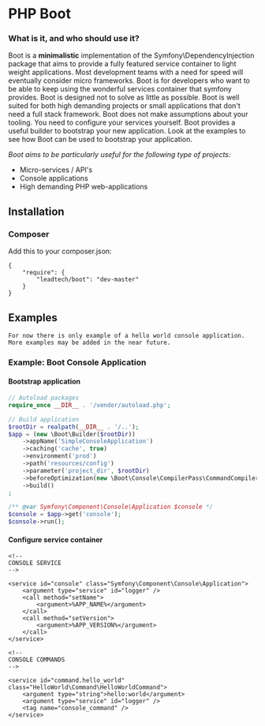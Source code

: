 # PHP Boot

### What is it, and who should use it?

Boot is a **minimalistic** implementation of the Symfony\DependencyInjection package that aims to provide a fully featured service container to light weight applications.
Most development teams with a need for speed will eventually consider micro frameworks. Boot is for developers who want to be able to keep using the wonderful
services container that symfony provides. Boot is designed not to solve as little as possible.
Boot is well suited for both high demanding projects or small applications that don't need a full stack framework.
Boot does not make assumptions about your tooling. You need to configure your services yourself. Boot provides a useful builder to bootstrap your new application.
Look at the examples to see how Boot can be used to bootstrap your application.

*Boot aims to be particularly useful for the following type of projects:*
* Micro-services / API's
* Console applications
* High demanding PHP web-applications



## Installation

### Composer

Add this to your composer.json:
```
{
    "require": {
        "leadtech/boot": "dev-master"
    }
}
````

## Examples

`For now there is only example of a hello world console application. More examples may be added in the near future.`

### Example: Boot Console Application


#### Bootstrap application
```php
// Autoload packages
require_once __DIR__ . '/vendor/autoload.php';

// Build application
$rootDir = realpath(__DIR__ . '/..');
$app = (new \Boot\Builder($rootDir))
    ->appName('SimpleConsoleApplication')
    ->caching('cache', true)
    ->environment('prod')
    ->path('resources/config')
    ->parameter('project_dir', $rootDir)
    ->beforeOptimization(new \Boot\Console\CompilerPass\CommandCompilerPass())
    ->build()
;

/** @var Symfony\Component\Console\Application $console */
$console = $app->get('console');
$console->run();
```


#### Configure service container
```
<!--
CONSOLE SERVICE
-->

<service id="console" class="Symfony\Component\Console\Application">
    <argument type="service" id="logger" />
    <call method="setName">
        <argument>%APP_NAME%</argument>
    </call>
    <call method="setVersion">
        <argument>%APP_VERSION%</argument>
    </call>
</service>

<!--
CONSOLE COMMANDS
-->

<service id="command.hello_world" class="HelloWorld\Command\HelloWorldCommand">
    <argument type="string">hello:world</argument>
    <argument type="service" id="logger" />
    <tag name="console_command" />
</service>
```
